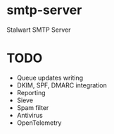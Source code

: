 # smtp-server
Stalwart SMTP Server

# TODO
- Queue updates writing
- DKIM, SPF, DMARC integration
- Reporting
- Sieve
- Spam filter
- Antivirus
- OpenTelemetry
